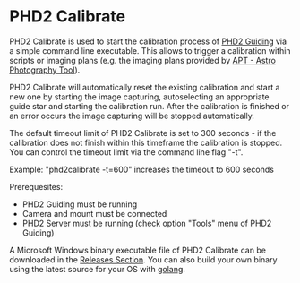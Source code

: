 # PHD2 Calibrate
PHD2 Calibrate is used to start the calibration process of [PHD2 Guiding](https://www.openphdguiding.org) via a simple command line executable.
This allows to trigger a calibration within scripts or imaging plans (e.g. the imaging plans provided by [APT - Astro Photography Tool](https://www.astrophotography.app)).

PHD2 Calibrate will automatically reset the existing calibration and start a new one by starting the image capturing, autoselecting an appropriate guide star and starting the calibration run.
After the calibration is finished or an error occurs the image capturing will be stopped automatically.

The default timeout limit of PHD2 Calibrate is set to 300 seconds - if the calibration does not finish within this timeframe the calibration is stopped. You can control the timeout limit via the command line flag "-t".

Example: "phd2calibrate -t=600" increases the timeout to 600 seconds

Prerequesites:
- PHD2 Guiding must be running
- Camera and mount must be connected
- PHD2 Server must be running (check option "Tools" menu of PHD2 Guiding)

A Microsoft Windows binary executable file of PHD2 Calibrate can be downloaded in the [Releases Section](https://github.com/ngaertner/phd2calibrate/releases).
You can also build your own binary using the latest source for your OS with [golang](https://golang.org).
